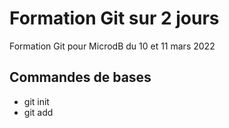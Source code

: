 # Formation Git sur 2 jours

Formation Git pour MicrodB du 10 et 11 mars 2022

## Commandes de bases

- git init
- git add
